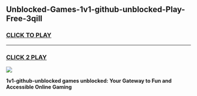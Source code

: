 
## Unblocked-Games-1v1-github-unblocked-Play-Free-3qill
<h3>
<a href="https://premium76.site?title=1v1-github-unblocked&ref=23A">CLICK TO PLAY</a></h3>
<hr>

<h3>
<a href="https://premium76.site?title=1v1-github-unblocked&ref=23A">CLICK 2 PLAY</a>
  
</h3>

<a href="https://premium76.site?title=1v1-github-unblocked&ref=23A"><img src="https://clearcache.store/games.png"></a>


**1v1-github-unblocked games unblocked: Your Gateway to Fun and Accessible Online Gaming**
